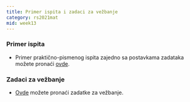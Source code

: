 ```yaml
---
title: Primer ispita i zadaci za vežbanje
category: rs2021mat
mid: week13
---
```


### Primer ispita

- Primer praktično-pismenog ispita zajedno sa postavkama zadataka možete pronaći [ovde](http://enastava.matf.bg.ac.rs/~nikola_ajzenhamer/2020-2021/rs/primer-ispita/). 

### Zadaci za vežbanje

- [Ovde](https://www.overleaf.com/read/fhgnxmjjdxdt) možete pronaći zadatke za vežbanje.
